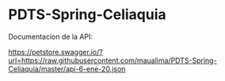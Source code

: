 # PDTS-Spring-Celiaquia
Documentacion de la API: 

https://petstore.swagger.io/?url=https://raw.githubusercontent.com/maualima/PDTS-Spring-Celiaquia/master/api-6-ene-20.json
